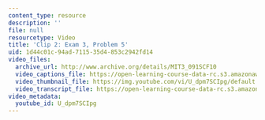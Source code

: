 ```yaml
---
content_type: resource
description: ''
file: null
resourcetype: Video
title: 'Clip 2: Exam 3, Problem 5'
uid: 1d44c01c-94ad-7115-35d4-853c2942fd14
video_files:
  archive_url: http://www.archive.org/details/MIT3_091SCF10
  video_captions_file: https://open-learning-course-data-rc.s3.amazonaws.com/3-091sc-introduction-to-solid-state-chemistry-fall-2010/2bd629cc2b6055e6893cf6eb3fb26370_U_dpm7SCIpg.vtt
  video_thumbnail_file: https://img.youtube.com/vi/U_dpm7SCIpg/default.jpg
  video_transcript_file: https://open-learning-course-data-rc.s3.amazonaws.com/3-091sc-introduction-to-solid-state-chemistry-fall-2010/0029ffbbdbb076a151128cf9d6e476b4_U_dpm7SCIpg.pdf
video_metadata:
  youtube_id: U_dpm7SCIpg
---
```

